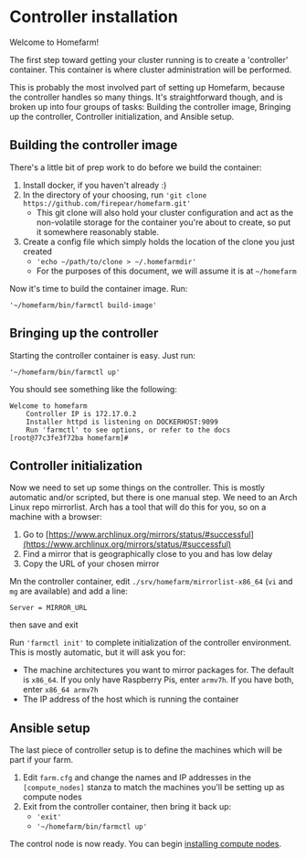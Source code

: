 # Controller installation

Welcome to Homefarm!

The first step toward getting your cluster running is to create a
'controller' container. This container is where cluster administration
will be performed.

This is probably the most involved part of setting up Homefarm,
because the controller handles so many things. It's straightforward
though, and is broken up into four groups of tasks: Building the
controller image, Bringing up the controller, Controller
initialization, and Ansible setup.



## Building the controller image

There's a little bit of prep work to do before we build the container:

1. Install docker, if you haven't already :)
1. In the directory of your choosing, run `'git clone https://github.com/firepear/homefarm.git'`
    * This git clone will also hold your cluster configuration and act
      as the non-volatile storage for the container you're about to
      create, so put it somewhere reasonably stable.
1. Create a config file which simply holds the location of the clone
   you just created
   * `'echo ~/path/to/clone > ~/.homefarmdir'`
   * For the purposes of this document, we will assume it is at `~/homefarm`

Now it's time to build the container image. Run:

`'~/homefarm/bin/farmctl build-image'`



## Bringing up the controller

Starting the controller container is easy. Just run:

`'~/homefarm/bin/farmctl up'`

You should see something like the following:

```
Welcome to homefarm
    Controller IP is 172.17.0.2
    Installer httpd is listening on DOCKERHOST:9099
    Run 'farmctl' to see options, or refer to the docs
[root@77c3fe3f72ba homefarm]#
```



## Controller initialization

Now we need to set up some things on the controller. This is mostly
automatic and/or scripted, but there is one manual step.  We need to
an Arch Linux repo mirrorlist. Arch has a tool that will do this for
you, so on a machine with a browser:

1. Go to [https://www.archlinux.org/mirrors/status/#successful](https://www.archlinux.org/mirrors/status/#successful)
1. Find a mirror that is geographically close to you and has low delay
1. Copy the URL of your chosen mirror

Mn the controller container, edit `./srv/homefarm/mirrorlist-x86_64`
(`vi` and `mg` are available) and add a line:

`Server = MIRROR_URL`

then save and exit


Run `'farmctl init'` to complete initialization of the controller
environment. This is mostly automatic, but it will ask you for:

* The machine architectures you want to mirror packages for. The
  default is `x86_64`. If you only have Raspberry Pis, enter
  `armv7h`. If you have both, enter `x86_64 armv7h`
* The IP address of the host which is running the container



## Ansible setup

The last piece of controller setup is to define the machines which
will be part if your farm.

1. Edit `farm.cfg` and change the names and IP addresses in the
   `[compute_nodes]` stanza to match the machines you'll be setting up
   as compute nodes
2. Exit from the controller container, then bring it back up:
   * `'exit'`
   * `'~/homefarm/bin/farmctl up'`

The control node is now ready. You can begin [installing compute
nodes](https://github.com/firepear/homefarm/blob/master/docs/compute_install.md).

